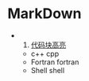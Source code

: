 # MarkDown
  - 1. [代码块高亮](https://coding.net/help/docs/ci/lint/markdown-code-lang.html)
      - c++    cpp
      - Fortran   fortran
      - Shell  shell
